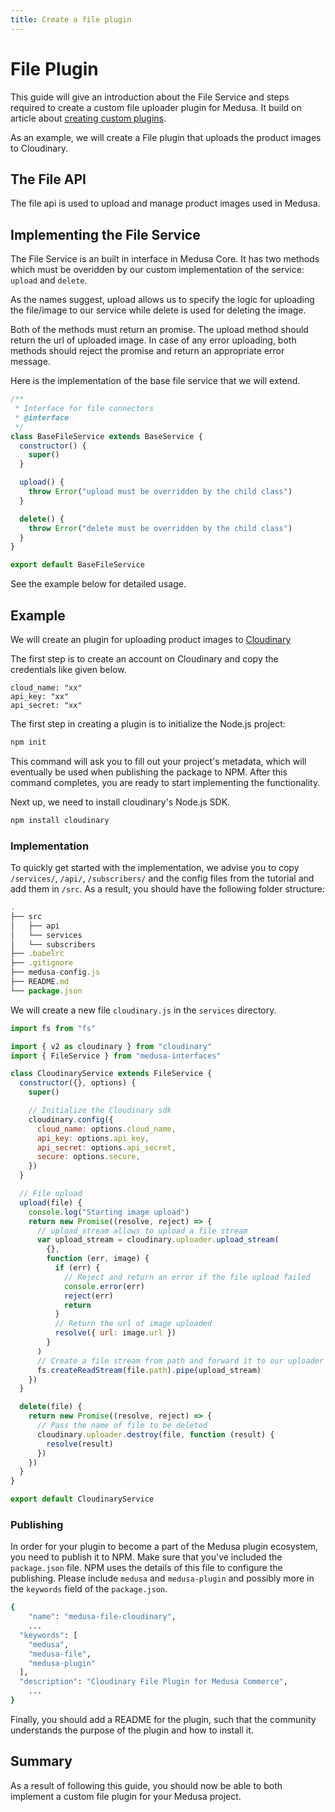 ```yaml
---
title: Create a file plugin
---
```


# File Plugin

This guide will give an introduction about the File Service and steps required to create a custom file uploader plugin for Medusa. It build on article about [creating custom plugins](../advanced/backend/payment/overview.md).

As an example, we will create a File plugin that uploads the product images to Cloudinary.

## The File API

The file api is used to upload and manage product images used in Medusa.

## Implementing the File Service

The File Service is an built in interface in Medusa Core. It has two methods which must be overidden by our custom implementation of the service: `upload` and `delete`.

As the names suggest, upload allows us to specify the logic for uploading the file/image to our service while delete is used for deleting the image.

Both of the methods must return an promise.
The upload method should return the url of uploaded image.
In case of any error uploading, both methods should reject the promise and return an appropriate error message.

Here is the implementation of the base file service that we will extend.

```javascript
/**
 * Interface for file connectors
 * @interface
 */
class BaseFileService extends BaseService {
  constructor() {
    super()
  }

  upload() {
    throw Error("upload must be overridden by the child class")
  }

  delete() {
    throw Error("delete must be overridden by the child class")
  }
}

export default BaseFileService
```

See the example below for detailed usage.

## Example

We will create an plugin for uploading product images to [Cloudinary](https://cloudinary.com/)

The first step is to create an account on Cloudinary and copy the credentials like given below.

```
cloud_name: "xx"
api_key: "xx"
api_secret: "xx"

```

The first step in creating a plugin is to initialize the Node.js project:

```bash npm2yarn
npm init
```

This command will ask you to fill out your project's metadata, which will eventually be used when publishing the package to NPM. After this command completes, you are ready to start implementing the functionality.

Next up, we need to install cloudinary's Node.js SDK.

```bash npm2yarn
npm install cloudinary
```

### Implementation

To quickly get started with the implementation, we advise you to copy `/services/`, `/api/`, `/subscribers/` and the config files from the tutorial and add them in `/src`. As a result, you should have the following folder structure:

```js
.
├── src
│   ├── api
│   └── services
│   └── subscribers
├── .babelrc
├── .gitignore
├── medusa-config.js
├── README.md
└── package.json
```

We will create a new file `cloudinary.js` in the `services` directory.

```javascript
import fs from "fs"

import { v2 as cloudinary } from "cloudinary"
import { FileService } from "medusa-interfaces"

class CloudinaryService extends FileService {
  constructor({}, options) {
    super()

    // Initialize the Cloudinary sdk
    cloudinary.config({
      cloud_name: options.cloud_name,
      api_key: options.api_key,
      api_secret: options.api_secret,
      secure: options.secure,
    })
  }

  // File upload
  upload(file) {
    console.log("Starting image upload")
    return new Promise((resolve, reject) => {
      // upload_stream allows to upload a file stream
      var upload_stream = cloudinary.uploader.upload_stream(
        {},
        function (err, image) {
          if (err) {
            // Reject and return an error if the file upload failed
            console.error(err)
            reject(err)
            return
          }
          // Return the url of image uploaded
          resolve({ url: image.url })
        }
      )
      // Create a file stream from path and forward it to our uploader
      fs.createReadStream(file.path).pipe(upload_stream)
    })
  }

  delete(file) {
    return new Promise((resolve, reject) => {
      // Pass the name of file to be deleted
      cloudinary.uploader.destroy(file, function (result) {
        resolve(result)
      })
    })
  }
}

export default CloudinaryService
```

### Publishing

In order for your plugin to become a part of the Medusa plugin ecosystem, you need to publish it to NPM. Make sure that you've included the `package.json` file. NPM uses the details of this file to configure the publishing. Please include `medusa` and `medusa-plugin` and possibly more in the `keywords` field of the `package.json`.

```bash
{
	"name": "medusa-file-cloudinary",
	...
  "keywords": [
    "medusa",
    "medusa-file",
    "medusa-plugin"
  ],
  "description": "Cloudinary File Plugin for Medusa Commerce",
	...
}
```

Finally, you should add a README for the plugin, such that the community understands the purpose of the plugin and how to install it.

## Summary

As a result of following this guide, you should now be able to both implement a custom file plugin for your Medusa project.
